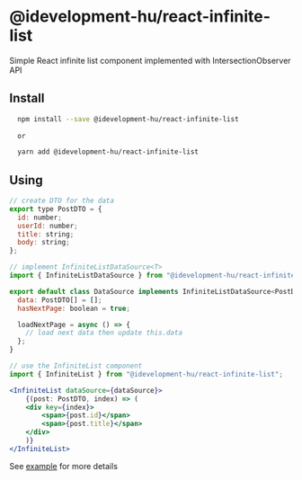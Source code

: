 # @idevelopment-hu/react-infinite-list

Simple React infinite list component implemented with IntersectionObserver API

## Install

```bash
  npm install --save @idevelopment-hu/react-infinite-list
  
  or

  yarn add @idevelopment-hu/react-infinite-list

```

## Using

```jsx
// create DTO for the data
export type PostDTO = {
  id: number;
  userId: number;
  title: string;
  body: string;
};

// implement InfiniteListDataSource<T>
import { InfiniteListDataSource } from "@idevelopment-hu/react-infinite-list";

export default class DataSource implements InfiniteListDataSource<PostDTO> {
  data: PostDTO[] = [];
  hasNextPage: boolean = true;

  loadNextPage = async () => {
    // load next data then update this.data
  };
}

// use the InfiniteList component
import { InfiniteList } from "@idevelopment-hu/react-infinite-list";

<InfiniteList dataSource={dataSource}>
    {(post: PostDTO, index) => (
    <div key={index}>
        <span>{post.id}</span>
        <span>{post.title}</span>
    </div>
    )}
</InfiniteList>

```

See [example](/example) for more details

